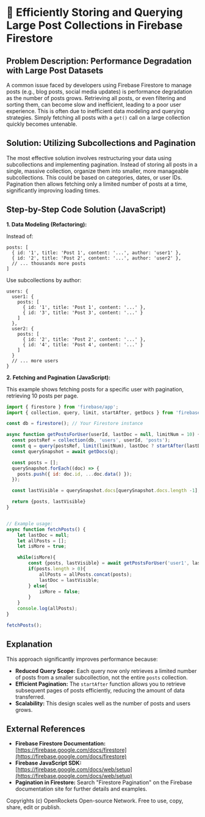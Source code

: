 # 🐞 Efficiently Storing and Querying Large Post Collections in Firebase Firestore


## Problem Description:  Performance Degradation with Large Post Datasets

A common issue faced by developers using Firebase Firestore to manage posts (e.g., blog posts, social media updates) is performance degradation as the number of posts grows.  Retrieving all posts, or even filtering and sorting them, can become slow and inefficient, leading to a poor user experience. This is often due to inefficient data modeling and querying strategies.  Simply fetching all posts with a `get()` call on a large collection quickly becomes untenable.

## Solution: Utilizing Subcollections and Pagination

The most effective solution involves restructuring your data using subcollections and implementing pagination.  Instead of storing all posts in a single, massive collection, organize them into smaller, more manageable subcollections. This could be based on categories, dates, or user IDs.  Pagination then allows fetching only a limited number of posts at a time, significantly improving loading times.

## Step-by-Step Code Solution (JavaScript)


**1. Data Modeling (Refactoring):**

Instead of:

```
posts: [
  { id: '1', title: 'Post 1', content: '...', author: 'user1' },
  { id: '2', title: 'Post 2', content: '...', author: 'user2' },
  // ... thousands more posts
]
```

Use subcollections by author:

```
users: {
  user1: {
    posts: [
      { id: '1', title: 'Post 1', content: '...' },
      { id: '3', title: 'Post 3', content: '...' }
    ]
  },
  user2: {
    posts: [
      { id: '2', title: 'Post 2', content: '...' },
      { id: '4', title: 'Post 4', content: '...' }
    ]
  }
  // ... more users
}
```


**2.  Fetching and Pagination (JavaScript):**

This example shows fetching posts for a specific user with pagination, retrieving 10 posts per page.


```javascript
import { firestore } from 'firebase/app';
import { collection, query, limit, startAfter, getDocs } from 'firebase/firestore';

const db = firestore(); // Your Firestore instance

async function getPostsForUser(userId, lastDoc = null, limitNum = 10) {
  const postsRef = collection(db, 'users', userId, 'posts');
  const q = query(postsRef, limit(limitNum), lastDoc ? startAfter(lastDoc) : null);
  const querySnapshot = await getDocs(q);

  const posts = [];
  querySnapshot.forEach((doc) => {
    posts.push({ id: doc.id, ...doc.data() });
  });

  const lastVisible = querySnapshot.docs[querySnapshot.docs.length -1];

  return {posts, lastVisible}
}


// Example usage:
async function fetchPosts() {
    let lastDoc = null;
    let allPosts = [];
    let isMore = true;

    while(isMore){
        const {posts, lastVisible} = await getPostsForUser('user1', lastDoc);
        if(posts.length > 0){
            allPosts = allPosts.concat(posts);
            lastDoc = lastVisible;
        } else{
            isMore = false;
        }
    }
    console.log(allPosts);
}

fetchPosts();
```

## Explanation

This approach significantly improves performance because:

* **Reduced Query Scope:**  Each query now only retrieves a limited number of posts from a smaller subcollection, not the entire `posts` collection.
* **Efficient Pagination:**  The `startAfter` function allows you to retrieve subsequent pages of posts efficiently, reducing the amount of data transferred.
* **Scalability:** This design scales well as the number of posts and users grows.


## External References

* **Firebase Firestore Documentation:** [https://firebase.google.com/docs/firestore](https://firebase.google.com/docs/firestore)
* **Firebase JavaScript SDK:** [https://firebase.google.com/docs/web/setup](https://firebase.google.com/docs/web/setup)
* **Pagination in Firestore:**  Search "Firestore Pagination" on the Firebase documentation site for further details and examples.


Copyrights (c) OpenRockets Open-source Network. Free to use, copy, share, edit or publish.


